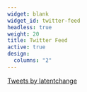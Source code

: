```yaml
---
widget: blank
widget_id: twitter-feed
headless: true
weight: 20
title: Twitter Feed
active: true
design:
  columns: "2"
---
```

<a class="twitter-timeline" data-width="450" data-height="450" data-theme="dark" href="https://twitter.com/latentchange?ref_src=twsrc%5Etfw">Tweets by latentchange</a> <script async src="https://platform.twitter.com/widgets.js" charset="utf-8"></script> 
